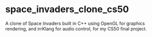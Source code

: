 # space_invaders_clone_cs50
A clone of Space Invaders built in C++ using OpenGL for graphics rendering, and irrKlang for audio control, for my CS50 final project.
